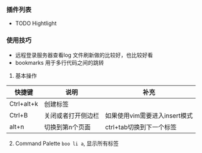 ### 插件列表
- TODO Hightlight
### 使用技巧
- 远程登录服务器查看log
	文件刷新做的比较好，也比较好看
 - bookmarks
	 用于多行代码之间的跳转
1.  基本操作

|快捷键|说明|补充|
|---|---|---|
|Ctrl+alt+k|创建标签| |  
|Ctrl+B|关闭或者打开侧边栏|如果使用vim需要进入insert模式 |  
|alt+n|切换到第n个页面|ctrl+tab切换到下一个标签 |  
2. Command Palette
`boo li a`, 显示所有标签
  